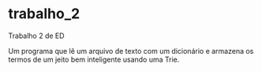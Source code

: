 # trabalho_2
Trabalho 2 de ED

Um programa que lê um arquivo de texto com um dicionário e armazena os termos de um jeito bem inteligente usando uma Trie.
